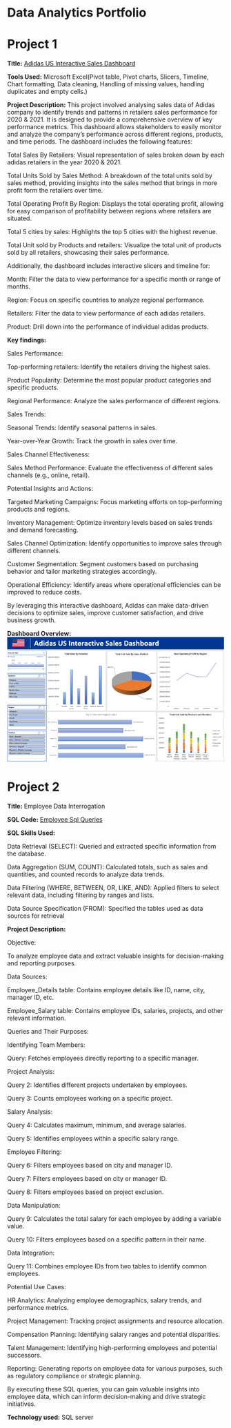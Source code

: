# Data Analytics Portfolio
# Project 1

**Title:** [Adidas US Interactive Sales Dashboard](https://github.com/FaithTiliki/Faithtiliki.github.io/blob/main/Copy%20of%20Adidas-Dashboard-START.xlsx)

**Tools Used:** Microsoft Excel(Pivot table, Pivot charts, Slicers, Timeline, Chart formatting, Data cleaning, Handling of missing values, handling duplicates and empty cells.)   

**Project Description:** This project involved analysing sales data of Adidas company to identify trends and patterns in retailers sales performance for 2020 & 2021. It is designed to provide a comprehensive overview of key performance metrics. This dashboard allows stakeholders to easily monitor and analyze the company’s performance across different regions, products, and time periods. The dashboard includes the following features:

Total Sales By Retailers: Visual representation of sales broken down by each adidas retailers in the year 2020 & 2021.

Total Units Sold by Sales Method: A breakdown of the total units sold by sales method, providing insights into the sales method that brings in more profit form the retailers over time.

Total Operating Profit By Region: Displays the total operating profit, allowing for easy comparison of profitability between regions where retailers are situated.

Total 5 cities by sales: Highlights the top 5 cities with the highest revenue. 

Total Unit sold by Products and retailers: Visualize the total unit of products sold by all retailers, showcasing their sales performance.

Additionally, the dashboard includes interactive slicers and timeline for:

Month: Filter the data to view performance for a specific month or range of months.

Region: Focus on specific countries to analyze regional performance.

Retailers: Filter the data to view performance of each adidas retailers. 

Product: Drill down into the performance of individual adidas products.


**Key findings:**

Sales Performance:

Top-performing retailers: Identify the retailers driving the highest sales.

Product Popularity: Determine the most popular product categories and specific products.

Regional Performance: Analyze the sales performance of different regions.

Sales Trends:

Seasonal Trends: Identify seasonal patterns in sales.

Year-over-Year Growth: Track the growth in sales over time.

Sales Channel Effectiveness:

Sales Method Performance: Evaluate the effectiveness of different sales channels (e.g., online, retail).

Potential Insights and Actions:

Targeted Marketing Campaigns: Focus marketing efforts on top-performing products and regions.

Inventory Management: Optimize inventory levels based on sales trends and demand forecasting.

Sales Channel Optimization: Identify opportunities to improve sales through different channels.

Customer Segmentation: Segment customers based on purchasing behavior and tailor marketing strategies accordingly.

Operational Efficiency: Identify areas where operational efficiencies can be improved to reduce costs.

By leveraging this interactive dashboard, Adidas can make data-driven decisions to optimize sales, improve customer satisfaction, and drive business growth.


**Dashboard Overview:**
![Adidas](Adidas.PNG)

# Project 2
**Title:** Employee Data Interrogation

**SQL Code:** [Employee Sql Queries](https://github.com/FaithTiliki/Faithtiliki.github.io/blob/main/Employee.sql)

**SQL Skills Used:** 

Data Retrieval (SELECT): Queried and extracted specific information from the database.

Data Aggregation (SUM, COUNT): Calculated totals, such as sales and quantities, and 
counted records to analyze data trends.

Data Filtering (WHERE, BETWEEN, OR, LIKE, AND): Applied filters to select relevant data, including filtering by ranges and lists.

Data Source Specification (FROM): Specified the tables used as data sources for retrieval


**Project Description:**

Objective:

To analyze employee data and extract valuable insights for decision-making and reporting purposes.

Data Sources:

Employee_Details table: Contains employee details like ID, name, city, manager ID, etc.

Employee_Salary table: Contains employee IDs, salaries, projects, and other relevant information.

Queries and Their Purposes:

Identifying Team Members:

Query: Fetches employees directly reporting to a specific manager.

Project Analysis:

Query 2: Identifies different projects undertaken by employees.

Query 3: Counts employees working on a specific project.

Salary Analysis:

Query 4: Calculates maximum, minimum, and average salaries.

Query 5: Identifies employees within a specific salary range.

Employee Filtering:

Query 6: Filters employees based on city and manager ID.

Query 7: Filters employees based on city or manager ID.

Query 8: Filters employees based on project exclusion.

Data Manipulation:

Query 9: Calculates the total salary for each employee by adding a variable value.

Query 10: Filters employees based on a specific pattern in their name.

Data Integration:

Query 11: Combines employee IDs from two tables to identify common employees.

Potential Use Cases:

HR Analytics: Analyzing employee demographics, salary trends, and performance metrics.

Project Management: Tracking project assignments and resource allocation.

Compensation Planning: Identifying salary ranges and potential disparities.

Talent Management: Identifying high-performing employees and potential successors.

Reporting: Generating reports on employee data for various purposes, such as regulatory compliance or strategic planning.

By executing these SQL queries, you can gain valuable insights into employee data, which can inform decision-making and drive strategic initiatives.

**Technology used:** SQL server

